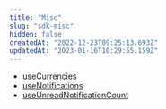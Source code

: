 ```yaml
---
title: "Misc"
slug: "sdk-misc"
hidden: false
createdAt: "2022-12-23T09:25:13.693Z"
updatedAt: "2023-01-16T10:29:55.159Z"
---
```


- [useCurrencies](doc:use-currencies)
- [useNotifications](doc:use-notifications)
- [useUnreadNotificationCount](doc:use-unread-notification-count)
